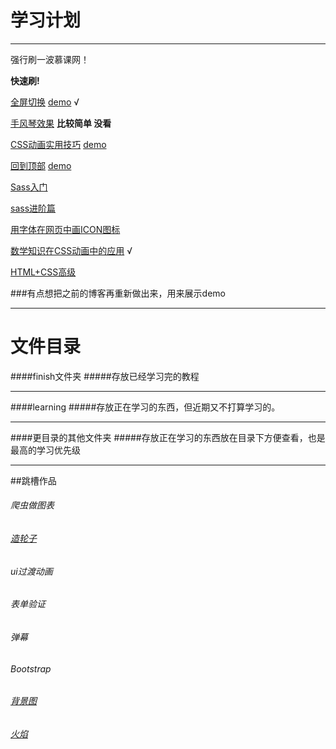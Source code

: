 学习计划
======

---------------
强行刷一波慕课网！

__快速刷!__

[全屏切换](http://www.imooc.com/view/374)
[demo](https://github.com/zhangxinxinWTB/learn/tree/master/imooc/%E5%85%A8%E5%B1%8F%E5%88%87%E6%8D%A2) √


[手风琴效果](http://www.imooc.com/view/72) __比较简单 没看__


[CSS动画实用技巧](http://www.imooc.com/view/357)
[demo](https://github.com/zhangxinxinWTB/learn/tree/master/imooc/%E6%95%B0%E5%AD%A6%E7%9F%A5%E8%AF%86%E5%9C%A8css%E5%8A%A8%E7%94%BB%E4%B8%AD%E7%9A%84%E5%BA%94%E7%94%A8)

[回到顶部](http://www.imooc.com/view/65)
[demo](https://github.com/zhangxinxinWTB/learn/tree/master/imooc/%E5%9B%9E%E5%88%B0%E9%A1%B6%E9%83%A8)

[Sass入门](http://www.imooc.com/learn/311)

[sass进阶篇](http://www.imooc.com/view/436)

[用字体在网页中画ICON图标](http://www.imooc.com/view/243)



[数学知识在CSS动画中的应用](http://www.imooc.com/view/362) √

[HTML+CSS高级](http://www.imooc.com/course/list?c=html&is_easy=3)

###有点想把之前的博客再重新做出来，用来展示demo



------

# 文件目录
####finish文件夹
#####存放已经学习完的教程

------

####learning
#####存放正在学习的东西，但近期又不打算学习的。

------
####更目录的其他文件夹
#####存放正在学习的东西放在目录下方便查看，也是最高的学习优先级

------
##跳槽作品


###### 爬虫做图表
###### [造轮子](http://strml.net/)
###### ui过渡动画
###### 表单验证
###### 弹幕
###### Bootstrap
###### [背景图](http://www.alquimiawrg.com/#/home)
###### [火焰](http://www.html5tricks.com/demo/html5-fire-ball-shooter/index.html)
